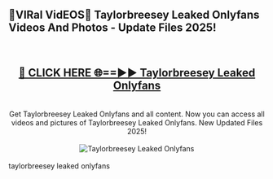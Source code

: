 <h2>🔴VIRal VidEOS🔴 Taylorbreesey Leaked Onlyfans Videos And Photos - Update Files 2025!</h2>
<br>
<div align="center">
<h2><a href="https://virallinks.top/odZfE0" rel="nofollow">🔴 CLICK HERE 🌐==►► Taylorbreesey Leaked Onlyfans</a></h2>
<br>
Get Taylorbreesey Leaked Onlyfans and all content. Now you can access all videos and pictures of Taylorbreesey Leaked Onlyfans. New Updated Files 2025!
<br>
<br>
<a href="https://virallinks.top/odZfE0" rel="nofollow" data-target="animated-image.originalLink"><img src="https://i.imgur.com/dJHk4Zq.gif)" alt="Taylorbreesey Leaked Onlyfans" style="max-width: 100%; display: inline-block;" data-target="animated-image.originalImage"></a>
</div>
<br>
taylorbreesey leaked onlyfans